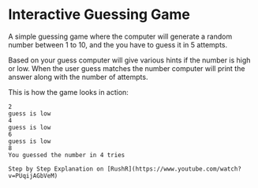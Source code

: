# Interactive Guessing Game

A simple guessing game where the computer will generate a random number between 1 to 10, and the you have to guess it in 5 attempts.

Based on your guess computer will give various hints if the number is high or low. When the user guess matches the number computer will print the answer along with the number of attempts.

This is how the game looks in action:

```Hello Rudra Guess a number  between 1 to 10:
2
guess is low
4
guess is low
6
guess is low
8
You guessed the number in 4 tries

Step by Step Explanation on [RushR](https://www.youtube.com/watch?v=PUqijAGbVeM)
